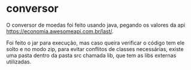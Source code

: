 # conversor


O conversor de moedas foi feito usando java, pegando os valores da api https://economia.awesomeapi.com.br/last/.



Foi feito o jar para execução, mas caso queira verificar o código tem ele solto e no modo zip, para evitar conflitos de classes necessárias, existe uma pasta dentro da pasta src chamada lib, que tem as libs externas utilizadas.
